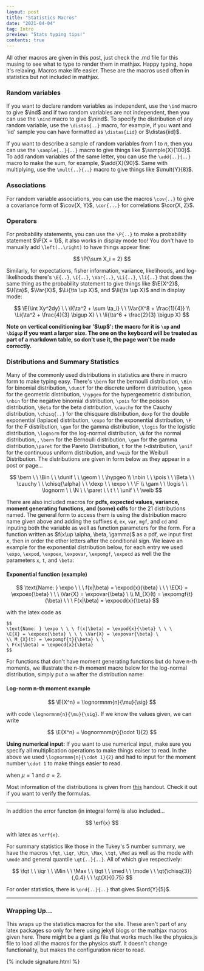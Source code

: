 ```yaml
---
layout: post
title: "Statistics Macros"
date: "2021-04-04"
tag: Intro
preview: "Stats typing tips!"
contents: true
---
```


All other macros are given in this post, just check the .md file for this musing to see what to type to render them in mathjax. Happy typing, hope it's relaxing. Macros make life easier. These are the macros used often in statistics but not included in mathjax.

### Random variables

If you want to declare random variables as independent, use the `\ind` macro to give $\ind$ and if two random variables are not independent, then you can use the `\nind` macro to give $\nind$. To specify the distribution of any random variable, use the `\distas{..}` macro, for example, if you want and 'iid' sample you can have formatted as `\distas{iid}` or $\distas{iid}$.

If you want to describe a sample of random variables from $1$ to $n$, then you can use the `\sample{..}{..}` macro to give things like $\sample{X}{100}$. To add random variables of the same letter, you can use the `\add{..}{..}` macro to make the sum, for example, $\add{X}{90}$. Same with multiplying, use the `\mult{..}{..}` macro to give things like $\mult{Y}{8}$.

### Associations

For random variable associations, you can use the macros `\cov{..}` to give a covariance form of $\cov{X, Y}$, `\cor{...}` for correlations $\cor{X, Z}$.

### Operators

For probability statements, you can use the `\P{..}` to make a probability statement $\P{X = 1}$, it also works in display mode too! You don't have to manually add `\left(..\right)` to have things appear fine:

$$
\P{\sum X_i = 2}
$$

Similarly, for expectations, fisher information, variance, likelihoods, and log-likelihoods  there's `\E{..}`, `\I{..}`, `\Var{..}`, `\Li{..}`, `\li{..}` that does the same thing as the probability statement to give things like $\E{X^2}$, $\I{\ta}$, $\Var{X}$, $\Li{\ta \up X}$, and $\li{\ta \up X}$  and in display mode:

$$
\E{\int Xy^2dy} \ \ \I{\ta^2 + \sum \ta_i} \ \ \Var{X^8 + \frac{1}{4}} \\ \Li{\ta^2 + \frac{4}{3} \bigup X} \ \ \li{\ta^6 + \frac{2}{3} \bigup X}
$$


**Note on vertical conditioning bar '$\up$': the macro for it is `\up` and `\bigup` if you want a larger size. The one on the keyboard will be treated as part of a markdown table, so don't use it, the page won't be made correctly.**

### Distributions and Summary Statistics

Many of the commonly used distributions in statistics are there in macro form to make typing easy. There's `\bern` for the bernoulli distribution, `\Bin` for binomial distribution, `\dunif` for the discrete uniform distribution, `\geom` for the geometric distribution, `\hypgeo` for the hypergeometric distribution, `\nbin` for the negative binomial distribution, `\pois` for the poisson distribution, `\Beta` for the beta distribution, `\cauchy` for the Cauchy distribution, `\chisq{..}` for the chisquare distribution, `dexp` for the double exponential (laplace) distribution, `\expo` for the exponential distribution, `\F` for the F distribution, `\gam` for the gamma distribution, `\logis` for the logistic distribution, `\lognorm` for the log-normal distribution, `\N` for the normal distribution, ,  `\bern` for the Bernoulli distribution, `\gam` for the gamma distribution,`\paret` for the Pareto Distribution, `t` for the $t$-distribution, `\unif` for the continuous uniform distribution, and `\weib` for the Weibull Distribution. The distributions are given in form below as they appear in a post or page...

$$
\bern \ \ \Bin \ \ \dunif \ \ \geom \ \ \hypgeo \\ \nbin \ \ \pois \ \ \Beta \ \ \cauchy \ \ \chisq{\alpha} \ \ \dexp \ \ \expo \ \ \F \\ \gam \ \ \logis \ \ \lognorm \ \ \N \ \ \paret \ \ t \ \ \unif \ \ \weib
$$

There are also included macros for **pdfs, expected values, variance, moment generating functions, and (some) cdfs** for the 21 distributions named. The general form to access them is using the distribution macro name given above and adding the suffixes `d`, `ex`, `var`, `mgf`, and `cd` and inputing both the variable as well as function parameters for the form. For a function written as $f(x\up \alpha, \beta, \gamma)$ as a pdf, we input first $x$, then in order the other letters after the conditional sign. We leave an example for the exponential distribution below, for each entry we used `\expo`, `\expod`, `\expoex`, `\expovar`, `\expomgf`, `\expocd` as well the the parameters `x`, `t`, and `\beta`:

#### Exponential function (example)

$$
\text{Name: } \expo \ \ \ f(x|\beta) = \expod{x}{\beta} \ \ \ \E{X} = \expoex{\beta} \ \ \ \Var{X} = \expovar{\beta} \ \\ M_{X}(t) = \expomgf{t}{\beta} \ \ \ F(x|\beta) = \expocd{x}{\beta}
$$

with the latex code as

```
$$
\text{Name: } \expo \ \ \ f(x|\beta) = \expod{x}{\beta} \ \ \
\E{X} = \expoex{\beta} \ \ \ \Var{X} = \expovar{\beta} \
\\ M_{X}(t) = \expomgf{t}{\beta} \ \
\ F(x|\beta) = \expocd{x}{\beta}
$$
```

For functions that don't have moment generating functions but do have n-th moments, we illustrate the n-th moment macro below for the log-normal distribution, simply put a `nm` after the distribution name:

#### Log-norm n-th moment example

$$
\E{X^n} = \lognormnm{n}{\mu}{\sig}
$$

with code `\lognormnm{n}{\mu}{\sig}`. If we know the values given, we can write

$$
\E{X^n} = \lognormnm{n}{\cdot 1}{2}
$$

**Using numerical input:** If you want to use numerical input, make sure you specify all multiplication operations to make things eaiser to read. In the above we used `\lognormnm{n}{\cdot 1}{2}` and had to input for the moment number `\cdot 1` to make things easier to read.

when $\mu = 1$ and $\sigma = 2$.

Most information of the distributions is given from [this](http://www.stat.rice.edu/~dobelman/courses/texts/distributions.c&b.pdf) handout. Check it out if you want to verify the formulas.

---

In addition the error functon (in integral form) is also included...

$$
\erf{x}
$$

with latex as `\erf{x}`.

For summary statistics like those in the Tukey's 5 number summary, we have the macros `\fqt`, `\iqr`, `\Min`, `\Max`, `\tqt`, `\Med` as well as the mode with `\mode` and general quantile `\qt{..}{..}`. All of which give respectively:

$$
\fqt \ \ \iqr \ \ \Min \ \ \Max \ \ \tqt \ \ \med \ \ \mode \ \ \qt{\chisq{3}}{,0.4} \ \ \qt{X}{0.75}
$$

For order statistics, there is `\ord{..}{..}` that gives $\ord{Y}{5}$.

---

### Wrapping Up...

This wraps up the statistics macros for the site. These aren't part of any latex packages so only for here using jekyll blogs or the mathjax macros given here. There might be a giant .js file that works much like the physics.js file to load all the macros for the physics stuff. It doesn't change functionality, but makes the configuration nicer to read.

{% include signature.html %}

